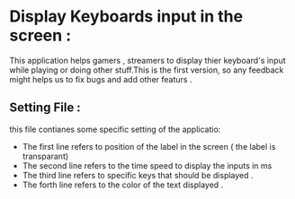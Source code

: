 # Display Keyboards input in the screen :

This application helps gamers , streamers to display thier keyboard's input while playing or doing other stuff.This is the first version,
so any feedback might helps us to fix bugs and add other featurs .

## Setting File :
this file contianes some specific setting of the applicatio: 
- The first line refers to position of the label in the screen ( the label is transparant)
- The second line refers to the time speed to display the inputs in ms 
- The third line refers to specific keys that should be displayed .
- The forth line refers to the color of the text displayed .